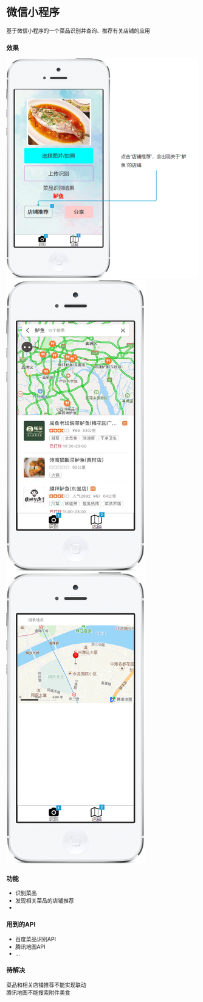 # 微信小程序
基于微信小程序的一个菜品识别并查询、推荐有关店铺的应用

### 效果

![Image text](./1.png)![Image text](./2.png)![Image text](./3.png)

### 功能
* 识别菜品
* 发现相关菜品的店铺推荐
* 

### 用到的API
* 百度菜品识别API  
* 腾讯地图API
* ...

### 待解决
菜品和相关店铺推荐不能实现联动  
腾讯地图不能搜索附件美食
